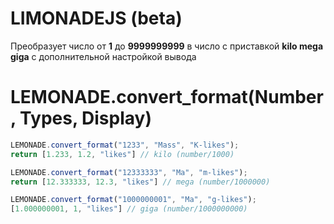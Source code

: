 # LIMONADEJS (beta)

Преобразует число от **1** до **9999999999** в число с приставкой **kilo mega giga** с дополнительной настройкой вывода

# LEMONADE.convert_format(Number, Types, Display)

```javascript
LEMONADE.convert_format("1233", "Mass", "K-likes");
return [1.233, 1.2, "likes"] // kilo (number/1000)

LEMONADE.convert_format("12333333", "Ma", "m-likes");
return [12.333333, 12.3, "likes"] // mega (number/1000000)

LEMONADE.convert_format("1000000001", "Ma", "g-likes");
[1.000000001, 1, "likes"] // giga (number/1000000000)
```
